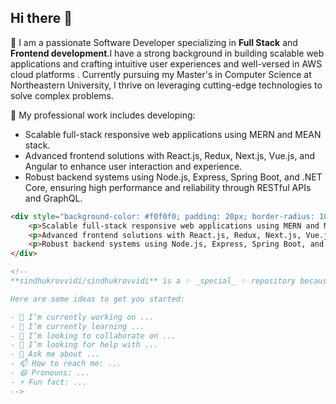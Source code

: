 ## Hi there 👋

🌱 I am a passionate Software Developer specializing in **Full Stack** and **Frontend development**.I have a strong background in building scalable web applications and crafting intuitive user experiences and well-versed in AWS cloud platforms . Currently pursuing my Master's in Computer Science at Northeastern University, I thrive on leveraging cutting-edge technologies to solve complex problems.

🌱 My professional work includes developing:
- Scalable full-stack responsive web applications using MERN and MEAN stack.
- Advanced frontend solutions with React.js, Redux, Next.js, Vue.js, and Angular to enhance user interaction and experience.
- Robust backend systems using Node.js, Express, Spring Boot, and .NET Core, ensuring high performance and reliability through RESTful APIs and GraphQL.

```html
<div style="background-color: #f0f0f0; padding: 20px; border-radius: 10px; box-shadow: 0 0 10px rgba(0, 0, 0, 0.1); width: 300px; margin: 20px auto;">
    <p>Scalable full-stack responsive web applications using MERN and MEAN stack</p>
    <p>Advanced frontend solutions with React.js, Redux, Next.js, Vue.js, and Angular to enhance user interaction and experience.</p>
    <p>Robust backend systems using Node.js, Express, Spring Boot, and .NET Core, ensuring high performance and reliability through RESTful APIs and GraphQL.</p>
</div>

<!--
**sindhukrovvidi/sindhukrovvidi** is a ✨ _special_ ✨ repository because its `README.md` (this file) appears on your GitHub profile.

Here are some ideas to get you started:

- 🔭 I’m currently working on ...
- 🌱 I’m currently learning ...
- 👯 I’m looking to collaborate on ...
- 🤔 I’m looking for help with ...
- 💬 Ask me about ...
- 📫 How to reach me: ...
- 😄 Pronouns: ...
- ⚡ Fun fact: ...
-->
